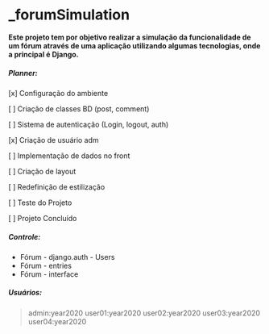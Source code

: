 # _forumSimulation

**Este projeto tem por objetivo realizar a simulação da funcionalidade de um fórum através de uma aplicação utilizando algumas tecnologias, onde a principal é Django.**

##### Planner: 

[x] Configuração do ambiente

[ ] Criação de classes BD (post, comment)

[ ] Sistema de autenticação (Login, logout, auth)

[x] Criação de usuário adm

[ ] Implementação de dados no front

[ ] Criação de layout

[ ] Redefinição de estilização

[ ] Teste do Projeto

[ ] Projeto Concluído


##### Controle:

* Fórum - django.auth - Users
* Fórum - entries
* Fórum - interface

##### Usuários:

> admin:year2020
> user01:year2020
> user02:year2020
> user03:year2020
> user04:year2020
